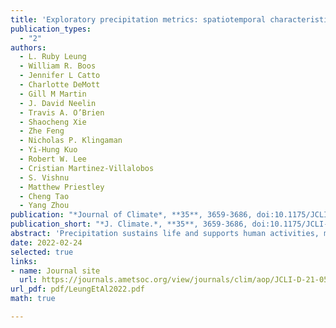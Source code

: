 ```yaml
---
title: 'Exploratory precipitation metrics: spatiotemporal characteristics, process-oriented, and phenomena-based'
publication_types:
  - "2"
authors:
  - L. Ruby Leung
  - William R. Boos
  - Jennifer L Catto
  - Charlotte DeMott
  - Gill M Martin
  - J. David Neelin
  - Travis A. O’Brien
  - Shaocheng Xie
  - Zhe Feng
  - Nicholas P. Klingaman
  - Yi-Hung Kuo
  - Robert W. Lee
  - Cristian Martinez-Villalobos
  - S. Vishnu
  - Matthew Priestley
  - Cheng Tao
  - Yang Zhou
publication: "*Journal of Climate*, **35**, 3659-3686, doi:10.1175/JCLI-D-21-0590.1"
publication_short: "*J. Climate.*, **35**, 3659-3686, doi:10.1175/JCLI-D-21-0590.1"
abstract: 'Precipitation sustains life and supports human activities, making its prediction one of the most societally relevant challenges in weather and climate modeling. Limitations in modeling precipitation underscore the need for diagnostics and metrics to evaluate precipitation in simulations and predictions. While routine use of basic metrics is important for documenting model skill, more sophisticated diagnostics and metrics aimed at connecting model biases to their sources and revealing precipitation characteristics relevant to how model precipitation is used are critical for improving models and their uses. This paper illustrates examples of exploratory diagnostics and metrics including: (1) spatiotemporal characteristics such as diurnal variability, probability of extremes, duration of dry spells, spectral characteristics, and spatiotemporal coherence of precipitation; (2) process-oriented metrics based on the rainfall-moisture coupling and temperature-water vapor environments of precipitation; and (3) phenomena-based metrics focusing on precipitation associated with weather phenomena including low pressure systems, mesoscale convective systems, frontal systems, and atmospheric rivers. Together, these diagnostics and metrics delineate the multifaceted and multiscale nature of precipitation, its relations with the environments, and its generation mechanisms. The metrics are applied to historical simulations from the Coupled Model Intercomparison Project Phase 5 and Phase 6. Models exhibit diverse skill as measured by the suite of metrics, with very few models consistently ranked as top or bottom performers compared to other models in multiple metrics. Analysis of model skill across metrics and models suggests possible relationships among subsets of metrics, motivating the need for more systematic analysis to understand model biases for informing model development.'
date: 2022-02-24
selected: true
links:
- name: Journal site
  url: https://journals.ametsoc.org/view/journals/clim/aop/JCLI-D-21-0590.1/JCLI-D-21-0590.1.xml
url_pdf: pdf/LeungEtAl2022.pdf
math: true

---
```

